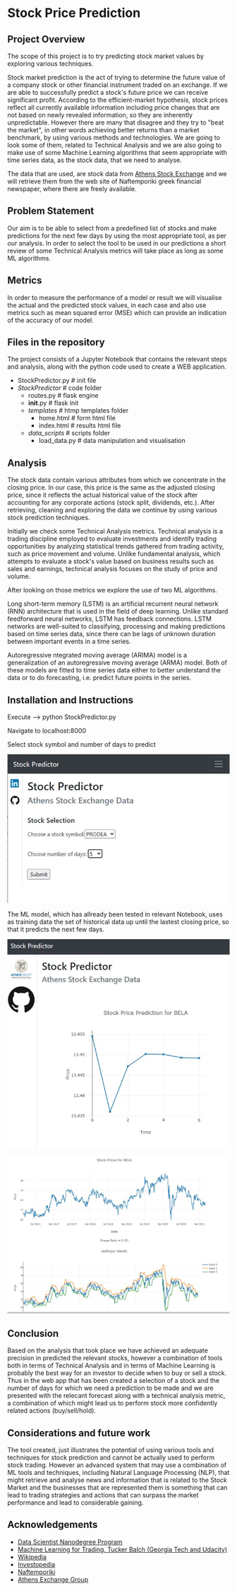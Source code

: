 # Stock Price Prediction #


## Project Overview ##

The scope of this project is to try predicting stock market values by exploring various techniques. 

Stock market prediction is the act of trying to determine the future value of a company stock or other financial instrument traded on an exchange. If we are able to successfully predict a stock's future price we can receive significant profit. According to the efficient-market hypothesis, stock prices reflect all currently available information including price changes that are not based on newly revealed information, so they are inherently unpredictable. However there are many that disagree and they try to "beat the market", in other words achieving better returns than a market benchmark, by using various methods and technologies. We are going to look some of them, related to Technical Analysis and we are also going to make use of some Machine Learning algorithms that seem appropriate with time series data, as the stock data, that we need to analyse.

The data that are used, are stock data from [Athens Stock Exchange](https://en.wikipedia.org/wiki/Athens_Exchange) and we will retrieve them from the web site of Naftemporiki greek financial newspaper, where there are freely available.
    

## Problem Statement ##

Our aim is to be able to select from a predefined list of stocks and make predictions for the next few days by using the most appropriate tool, as per our analysis. 
In order to select the tool to be used in our predictions a short review of some Technical Analysis metrics will take place as long as some ML algorithms.


## Metrics ##

In order to measure the performance of a model or result we will visualise the actual and the predicted stock values, in each case and also use metrics such as mean squared error (MSE) which can provide an indication of the accuracy of our model.


## Files in the repository ##

The project consists of a Jupyter Notebook that contains the relevant steps and analysis, along with the python code used to create a WEB application.

- StockPredictor.py       # init file
- _StockPredictor_        # code folder
    - routes.py           # flask engine
    - __init__.py         # flask init
    - _templates_         # htmp templates folder
        - home.html       # form html file
        - index.html      # results html file
    - _data_scripts_      # scripts folder
        - load_data.py    # data manipulation and visualisation  



## Analysis ##

The stock data contain various attributes from which we concentrate in the closing price. In our case, this price is the same as the adjusted closing price, since it reflects the actual historical value of the stock after accounting for any corporate actions (stock split, dividends, etc.). After retrieving, cleaning and exploring the data we continue by using various stock prediction techniques.

Initially we check some Technical Analysis metrics. Technical analysis is a trading discipline employed to evaluate investments and identify trading opportunities by analyzing statistical trends gathered from trading activity, such as price movement and volume. Unlike fundamental analysis, which attempts to evaluate a stock's value based on business results such as sales and earnings, technical analysis focuses on the study of price and volume. 

After looking on those metrics we explore the use of two ML algorithms.

Long short-term memory (LSTM) is an artificial recurrent neural network (RNN) architecture that is used in the field of deep learning. Unlike standard feedforward neural networks, LSTM has feedback connections.
LSTM networks are well-suited to classifying, processing and making predictions based on time series data, since there can be lags of unknown duration between important events in a time series.

Autoregressive ntegrated moving average (ARIMA) model is a generalization of an autoregressive moving average (ARMA) model. Both of these models are fitted to time series data either to better understand the data or to do forecasting, i.e. predict future points in the series. 

## Installation and Instructions ##

Execute --> python StockPredictor.py

Navigate to localhost:8000

Select stock symbol and number of days to predict

![Screenshot](data/scr1.JPG)

The ML model, which has allready been tested in relevant Notebook, uses as training data the set of historical data up until the lastest closing price, so that it predicts the next few days. 

![Screenshot](data/scr2.JPG)

![Screenshot](data/scr3.JPG)


## Conclusion ##

Based on the analysis that took place we have achieved an adequate precision in predicted the relevant stocks, however a combination of tools both in terms of Technical Analysis and in terms of Machine Learning is probably the best way for an investor to decide when to buy or sell a stock. Thus in the web app that has been created a selection of a stock and the number of days for which we need a prediction to be made and we are presented with the relecant forecast along with a technical analysis metric, a combination of which might lead us to perform stock more confidently related actions (buy/sell/hold).

## Considerations and future work ##

The tool created, just illustrates the potential of using various tools and techniques for stock prediction and cannot be actually used to perform stock trading. However an advanced system that may use a combination of ML tools and techniques, including Natural Language Processing (NLP), that might retrieve and analyse news and information that is related to the Stock Market and the businesses that are represented them is something that can lead to trading strategies and actions that can surpass the market performance and lead to considerable gaining.


## Acknowledgements ##

- [Data Scientist Nanodegree Program](https://classroom.udacity.com/nanodegrees/nd025-ent/)
- [Machine Learning for Trading, Tucker Balch (Georgia Tech and Udacity)](https://www.google.com/url?q=https://www.udacity.com/course/machine-learning-for-trading--ud501&sa=D&source=editors&ust=1614536632888000&usg=AOvVaw0A6BjJrXN_QqIHGTkM-T-m)
- [Wikipedia](https://en.wikipedia.org/)
- [Investopedia](https://www.investopedia.com/)
- [Naftemporiki](https://www.naftemporiki.gr/)
- [Athens Exchange Group](athexgroup.gr)
